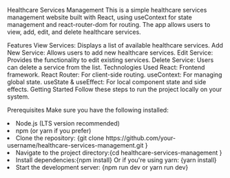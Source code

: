Healthcare Services Management
This is a simple healthcare services management website built with React, using useContext for state management and react-router-dom for routing. The app allows users to view, add, edit, and delete healthcare services.

Features
View Services: Displays a list of available healthcare services.
Add New Service: Allows users to add new healthcare services.
Edit Service: Provides the functionality to edit existing services.
Delete Service: Users can delete a service from the list.
Technologies Used
React: Frontend framework.
React Router: For client-side routing.
useContext: For managing global state.
useState & useEffect: For local component state and side effects.
Getting Started
Follow these steps to run the project locally on your system.

Prerequisites
Make sure you have the following installed:

<li>Node.js (LTS version recommended)</li>
<li>npm (or yarn if you prefer)</li>
<li>Clone the repository: {git clone https://github.com/your-username/healthcare-services-management.git
}</li>
<li>Navigate to the project directory:{cd healthcare-services-management
}</li>
<li>Install dependencies:{npm install}
Or if you're using yarn: {yarn install}</li>
<li>Start the development server: {npm run dev or yarn run dev}</li>

